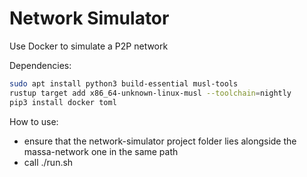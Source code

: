 # Network Simulator

Use Docker to simulate a P2P network

Dependencies: 
```sh
sudo apt install python3 build-essential musl-tools
rustup target add x86_64-unknown-linux-musl --toolchain=nightly
pip3 install docker toml
```

How to use:

* ensure that the network-simulator project folder lies alongside the massa-network one in the same path
* call ./run.sh